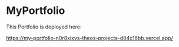 # MyPortfolio

This Portfolio is deployed here:

https://my-portfolio-n0r8xjxvs-theos-projects-d84c16bb.vercel.app/
